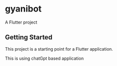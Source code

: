# gyanibot

A  Flutter project

## Getting Started

This project is a starting point for a Flutter application.

This is using chatGpt based application
